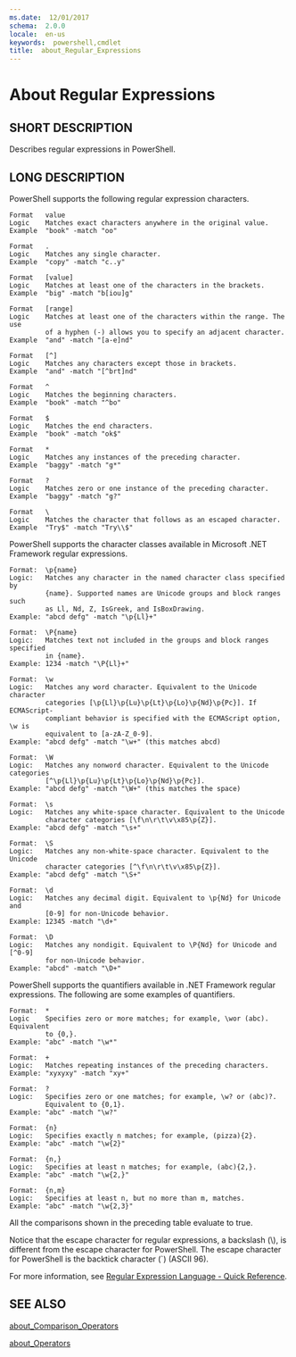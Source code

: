```yaml
---
ms.date:  12/01/2017
schema:  2.0.0
locale:  en-us
keywords:  powershell,cmdlet
title:  about_Regular_Expressions
---
```


# About Regular Expressions

## SHORT DESCRIPTION

Describes regular expressions in PowerShell.

## LONG DESCRIPTION

PowerShell supports the following regular expression characters.

```
Format   value
Logic    Matches exact characters anywhere in the original value.
Example  "book" -match "oo"

Format   .
Logic    Matches any single character.
Example  "copy" -match "c..y"

Format   [value]
Logic    Matches at least one of the characters in the brackets.
Example  "big" -match "b[iou]g"

Format   [range]
Logic    Matches at least one of the characters within the range. The use
         of a hyphen (-) allows you to specify an adjacent character.
Example  "and" -match "[a-e]nd"

Format   [^]
Logic    Matches any characters except those in brackets.
Example  "and" -match "[^brt]nd"

Format   ^
Logic    Matches the beginning characters.
Example  "book" -match "^bo"

Format   $
Logic    Matches the end characters.
Example  "book" -match "ok$"

Format   *
Logic    Matches any instances of the preceding character.
Example  "baggy" -match "g*"

Format   ?
Logic    Matches zero or one instance of the preceding character.
Example  "baggy" -match "g?"

Format   \
Logic    Matches the character that follows as an escaped character.
Example  "Try$" -match "Try\\$"
```

PowerShell supports the character classes available in Microsoft .NET
Framework regular expressions.

```
Format:  \p{name}
Logic:   Matches any character in the named character class specified by
         {name}. Supported names are Unicode groups and block ranges such
         as Ll, Nd, Z, IsGreek, and IsBoxDrawing.
Example: "abcd defg" -match "\p{Ll}+"

Format:  \P{name}
Logic:   Matches text not included in the groups and block ranges specified
         in {name}.
Example: 1234 -match "\P{Ll}+"

Format:  \w
Logic:   Matches any word character. Equivalent to the Unicode character
         categories [\p{Ll}\p{Lu}\p{Lt}\p{Lo}\p{Nd}\p{Pc}]. If ECMAScript-
         compliant behavior is specified with the ECMAScript option, \w is
         equivalent to [a-zA-Z_0-9].
Example: "abcd defg" -match "\w+" (this matches abcd)

Format:  \W
Logic:   Matches any nonword character. Equivalent to the Unicode categories
         [^\p{Ll}\p{Lu}\p{Lt}\p{Lo}\p{Nd}\p{Pc}].
Example: "abcd defg" -match "\W+" (this matches the space)

Format:  \s
Logic:   Matches any white-space character. Equivalent to the Unicode
         character categories [\f\n\r\t\v\x85\p{Z}].
Example: "abcd defg" -match "\s+"

Format:  \S
Logic:   Matches any non-white-space character. Equivalent to the Unicode
         character categories [^\f\n\r\t\v\x85\p{Z}].
Example: "abcd defg" -match "\S+"

Format:  \d
Logic:   Matches any decimal digit. Equivalent to \p{Nd} for Unicode and
         [0-9] for non-Unicode behavior.
Example: 12345 -match "\d+"

Format:  \D
Logic:   Matches any nondigit. Equivalent to \P{Nd} for Unicode and [^0-9]
         for non-Unicode behavior.
Example: "abcd" -match "\D+"
```
PowerShell supports the quantifiers available in .NET Framework
regular expressions. The following are some examples of quantifiers.

```
Format:  *
Logic    Specifies zero or more matches; for example, \wor (abc). Equivalent
         to {0,}.
Example: "abc" -match "\w*"

Format:  +
Logic:   Matches repeating instances of the preceding characters.
Example: "xyxyxy" -match "xy+"

Format:  ?
Logic:   Specifies zero or one matches; for example, \w? or (abc)?.
         Equivalent to {0,1}.
Example: "abc" -match "\w?"

Format:  {n}
Logic:   Specifies exactly n matches; for example, (pizza){2}.
Example: "abc" -match "\w{2}"

Format:  {n,}
Logic:   Specifies at least n matches; for example, (abc){2,}.
Example: "abc" -match "\w{2,}"

Format:  {n,m}
Logic:   Specifies at least n, but no more than m, matches.
Example: "abc" -match "\w{2,3}"
```

All the comparisons shown in the preceding table evaluate to true.

Notice that the escape character for regular expressions, a backslash (\\), is
different from the escape character for PowerShell. The escape
character for PowerShell is the backtick character (`) (ASCII 96).

For more information, see [Regular Expression Language - Quick Reference](https://go.microsoft.com/fwlink/?LinkId=133231).

## SEE ALSO

[about_Comparison_Operators](about_Comparison_Operators.md)

[about_Operators](about_Operators.md)